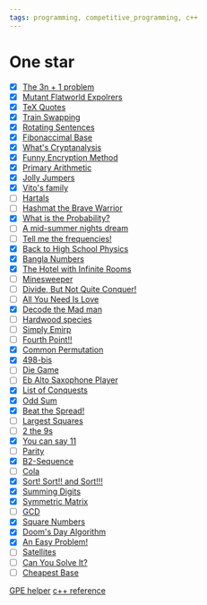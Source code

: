 ```yaml
---
tags: programming, competitive_programming, c++
---
```

# One star
- [x] [The 3n + 1 problem](https://zerojudge.tw/ShowProblem?problemid=c039)
- [x] [Mutant Flatworld Expolrers](https://zerojudge.tw/ShowProblem?problemid=c082)
- [x] [TeX Quotes](https://zerojudge.tw/ShowProblem?problemid=c007)
- [x] [Train Swapping](https://zerojudge.tw/ShowProblem?problemid=e561)
- [x] [Rotating Sentences](https://zerojudge.tw/ShowProblem?problemid=c045)
- [x] [Fibonaccimal Base](https://zerojudge.tw/ShowProblem?problemid=a134)
- [x] [What's Cryptanalysis](https://zerojudge.tw/ShowProblem?problemid=c044)
- [x] [Funny Encryption Method](https://zerojudge.tw/ShowProblem?problemid=e545)
- [x] [Primary Arithmetic](https://zerojudge.tw/ShowProblem?problemid=c014)
- [x] [Jolly Jumpers](https://zerojudge.tw/ShowProblem?problemid=d097)
- [x] [Vito's family](https://zerojudge.tw/ShowProblem?problemid=a737)
- [ ] [Hartals](https://zerojudge.tw/ShowProblem?problemid=e579)
- [ ] [Hashmat the Brave Warrior](https://zerojudge.tw/ShowProblem?problemid=a012)
- [x] [What is the Probability?](https://zerojudge.tw/ShowProblem?problemid=e510)
- [ ] [A mid-summer nights dream](https://zerojudge.tw/ShowProblem?problemid=e606)
- [ ] [Tell me the frequencies!](https://zerojudge.tw/ShowProblem?problemid=c012)
- [x] [Back to High School Physics](https://zerojudge.tw/ShowProblem?problemid=d226)
- [x] [Bangla Numbers](https://zerojudge.tw/ShowProblem?problemid=a741)
- [x] [The Hotel with Infinite Rooms](https://zerojudge.tw/ShowProblem?problemid=e555)
- [ ] [Minesweeper](https://zerojudge.tw/ShowProblem?problemid=e605)
- [ ] [Divide, But Not Quite Conquer!](https://zerojudge.tw/ShowProblem?problemid=e566)
- [ ] [All You Need Is Love](https://zerojudge.tw/ShowProblem?problemid=d306)
- [x] [Decode the Mad man](https://zerojudge.tw/ShowProblem?problemid=e578)
- [ ] [Hardwood species](https://zerojudge.tw/ShowProblem?problemid=d492)
- [ ] [Simply Emirp](https://zerojudge.tw/ShowProblem?problemid=d387)
- [ ] [Fourth Point!!](https://zerojudge.tw/ShowProblem?problemid=e512)
- [x] [Common Permutation](https://zerojudge.tw/ShowProblem?problemid=e507)
- [x] [498-bis](https://zerojudge.tw/ShowProblem?problemid=f444)
- [ ] [Die Game](https://zerojudge.tw/ShowProblem?problemid=e516)
- [ ] [Eb Alto Saxophone Player](https://zerojudge.tw/ShowProblem?problemid=e531)
- [x] [List of Conquests](https://zerojudge.tw/ShowProblem?problemid=a743)
- [x] [Odd Sum](https://zerojudge.tw/ShowProblem?problemid=c022)
- [x] [Beat the Spread!](https://zerojudge.tw/ShowProblem?problemid=c004)
- [ ] [Largest Squares](https://zerojudge.tw/ShowProblem?problemid=e575)
- [ ] [2 the 9s](https://zerojudge.tw/ShowProblem?problemid=d672)
- [x] [You can say 11](https://zerojudge.tw/ShowProblem?problemid=d235)
- [ ] [Parity](https://zerojudge.tw/ShowProblem?problemid=a132)
- [x] [B2-Sequence](https://zerojudge.tw/ShowProblem?problemid=d123)
- [ ] [Cola](https://zerojudge.tw/ShowProblem?problemid=d189)
- [x] [Sort! Sort!! and Sort!!!](https://zerojudge.tw/ShowProblem?problemid=d750)
- [x] [Summing Digits](https://zerojudge.tw/ShowProblem?problemid=c813)
- [x] [Symmetric Matrix](https://zerojudge.tw/ShowProblem?problemid=e513)
- [ ] [GCD](https://zerojudge.tw/ShowProblem?problemid=d255)
- [x] [Square Numbers](https://zerojudge.tw/ShowProblem?problemid=d186)
- [x] [Doom's Day Algorithm](https://zerojudge.tw/ShowProblem?problemid=f709)
- [x] [An Easy Problem!](https://onlinejudge.org/index.php?option=com_onlinejudge&Itemid=8&page=show_problem&problem=1034)
- [ ] [Satellites](https://onlinejudge.org/index.php?option=com_onlinejudge&Itemid=8&page=show_problem&problem=1162)
- [ ] [Can You Solve It?](https://onlinejudge.org/index.php?option=com_onlinejudge&Itemid=8&page=show_problem&problem=1583)
- [ ] [Cheapest Base](https://onlinejudge.org/index.php?option=com_onlinejudge&Itemid=8&page=show_problem&problem=1946)

[GPE helper](https://gpe-helper.setsal.dev/problems)
[c++ reference](https://cplusplus.com/reference/)